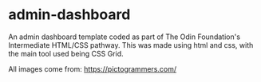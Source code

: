 # admin-dashboard

An admin dashboard template coded as part of The Odin Foundation's Intermediate HTML/CSS pathway. This was made using html and css, with the main tool used being CSS Grid. 

All images come from: https://pictogrammers.com/

